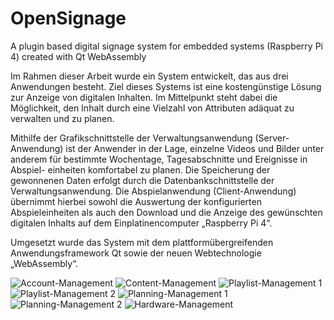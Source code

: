 # OpenSignage
A plugin based digital signage system for embedded systems (Raspberry Pi 4) created with Qt WebAssembly

Im Rahmen dieser Arbeit wurde ein System entwickelt, das aus drei Anwendungen besteht. Ziel dieses Systems 
ist eine kostengünstige Lösung zur Anzeige von digitalen Inhalten. Im Mittelpunkt steht dabei die Möglichkeit, 
den Inhalt durch eine Vielzahl von Attributen adäquat zu verwalten und zu planen.

Mithilfe der Grafikschnittstelle der Verwaltungsanwendung (Server-Anwendung) ist der Anwender in der Lage, 
einzelne Videos und Bilder unter anderem für bestimmte Wochentage, Tagesabschnitte und Ereignisse in Abspiel-
einheiten komfortabel zu planen. Die Speicherung der gewonnenen Daten erfolgt durch die Datenbankschnittstelle 
der Verwaltungsanwendung. Die Abspielanwendung (Client-Anwendung) übernimmt hierbei sowohl die Auswertung der 
konfigurierten Abspieleinheiten als auch den Download und die Anzeige des gewünschten digitalen Inhalts auf dem Einplatinencomputer „Raspberry Pi 4“.

Umgesetzt wurde das System mit dem plattformübergreifenden Anwendungsframework Qt sowie der neuen Webtechnologie „WebAssembly“. 

![Account-Management](https://s19.directupload.net/images/200117/7t8473l2.png)
![Content-Management](https://s19.directupload.net/images/200117/tgpbt8qj.png)
![Playlist-Management 1](https://s19.directupload.net/images/200117/r3jc3uf2.png)
![Playlist-Management 2](https://s19.directupload.net/images/200117/mpfn9ojm.png)
![Planning-Management 1](https://s19.directupload.net/images/200117/95zlfum9.png)
![Planning-Management 2](https://s19.directupload.net/images/200117/c9z4ys4s.png)
![Hardware-Management](https://s19.directupload.net/images/200117/ujckxlj3.png)
